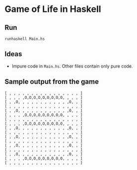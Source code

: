 # Game of Life in Haskell

## Run

    runhaskell Main.hs

## Ideas

* Impure code in `Main.hs`. Other files contain only pure code.

## Sample output from the game

    [ , , , , , , , , , , , , , , , , ]
    [ , , , ,O,O,O,O,O,O,O,O,O, , , , ]
    [ , ,O, , , , , , , , , , , ,O, , ]
    [ , , , , , , , , , , , , , , , , ]
    [ , ,O, , , , , , , , , , , ,O, , ]
    [ , , , ,O,O,O,O,O,O,O,O,O, , , , ]
    [ , , , , , , , , , , , , , , , , ]
    [ , , , ,O,O,O,O,O,O,O,O,O, , , , ]
    [ , ,O, , , , , , , , , , , ,O, , ]
    [ , , , , , , , , , , , , , , , , ]
    [ , ,O, , , , , , , , , , , ,O, , ]
    [ , , , , , , , , , , , , , , , , ]
    [ , ,O, , , , , , , , , , , ,O, , ]
    [ , , , , , , , , , , , , , , , , ]
    [ , ,O, , , , , , , , , , , ,O, , ]
    [ , , , ,O,O,O,O,O,O,O,O,O, , , , ]
    [ , , , , , , , , , , , , , , , , ]
